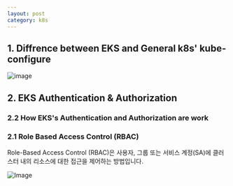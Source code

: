 ```yaml
---
layout: post
category: k8s
---
```


## 1.  Diffrence between EKS and General k8s' kube-configure

![image](https://github.com/user-attachments/assets/567c3685-e558-4eea-b724-0692507dd594)


## 2. EKS Authentication & Authorization

### 2.2 How EKS's Authentication and Authorization are work


### 2.1 Role Based Access Control (RBAC)
Role-Based Access Control (RBAC)은 사용자, 그룹 또는 서비스 계정(SA)에 클러스터 내의 리소스에 대한 접근을 제어하는 방법입니다.

![Image](https://github.com/user-attachments/assets/a53d5ebb-0273-48cb-a6c9-8c0fa5732015)

